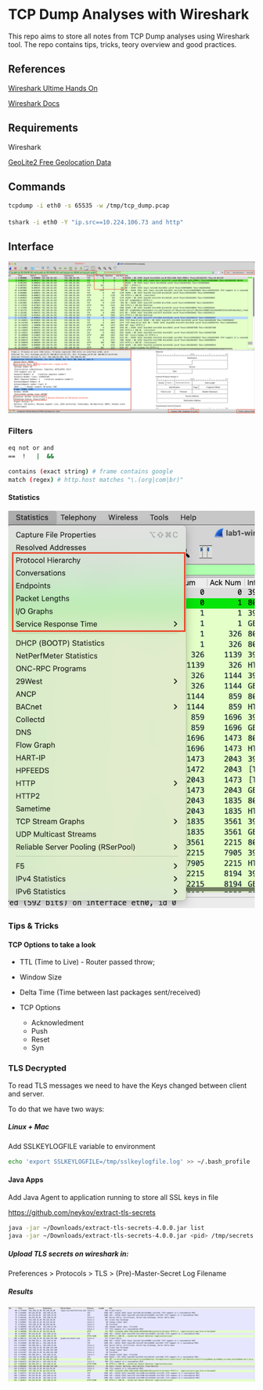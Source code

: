 # TCP Dump Analyses with Wireshark

This repo aims to store all notes from TCP Dump analyses using Wireshark tool. The repo contains tips, tricks, teory overview and good practices.



## References

[Wireshark Ultime Hands On](https://www.udemy.com/course/wireshark-ultimate-hands-on-course/)

[Wireshark Docs](https://www.wireshark.org/docs)

## Requirements

Wireshark

[GeoLite2 Free Geolocation Data](https://dev.maxmind.com/geoip/geolite2-free-geolocation-data?lang=en)



## Commands
```bash
tcpdump -i eth0 -s 65535 -w /tmp/tcp_dump.pcap

tshark -i eth0 -Y "ip.src==10.224.106.73 and http"
```


## Interface

![](imgs/wireshark-interface.png)

### Filters

```bash
eq not or and
==  !   |  &&
```

```bash
contains (exact string) # frame contains google
match (regex) # http.host matches "\.(org|com|br)"
```

#### Statistics

![Statistics](imgs/statistics.png)



### Tips & Tricks

#### TCP Options to take a look

* TTL (Time to Live) - Router passed throw;
* Window Size
* Delta Time (Time between last packages sent/received)
* TCP Options

  * Acknowledment
  * Push
  * Reset
  * Syn


### TLS Decrypted

To read TLS messages we need to have the Keys changed between client and server. 

To do that we have two ways:

##### Linux + Mac

Add SSLKEYLOGFILE variable to environment

```bash
echo 'export SSLKEYLOGFILE=/tmp/sslkeylogfile.log' >> ~/.bash_profile
```

#### Java Apps

Add Java Agent to application running to store all SSL keys in file

https://github.com/neykov/extract-tls-secrets

```bash
java -jar ~/Downloads/extract-tls-secrets-4.0.0.jar list
java -jar ~/Downloads/extract-tls-secrets-4.0.0.jar <pid> /tmp/secrets.log
```


##### Upload TLS secrets on wireshark in:

Preferences > Protocols > TLS > (Pre)-Master-Secret Log Filename 


##### Results

![tls_decrypted](imgs/tls_decrypted.png)

